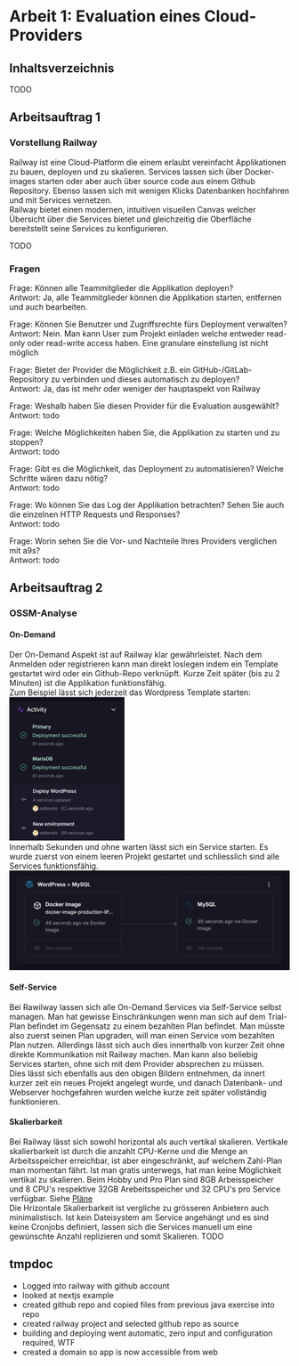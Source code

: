 # Arbeit 1: Evaluation eines Cloud-Providers

## Inhaltsverzeichnis
TODO

## Arbeitsauftrag 1

### Vorstellung Railway
Railway ist eine Cloud-Platform die einem erlaubt vereinfacht Applikationen zu bauen, deployen und zu skalieren. Services lassen sich über Docker-images starten oder aber auch über source code aus einem Github Repository. Ebenso lassen sich mit wenigen Klicks Datenbanken hochfahren und mit Services vernetzen.  
Railway bietet einen modernen, intuitiven visuellen Canvas welcher Übersicht über die Services bietet und gleichzeitig die Oberfläche bereitstellt seine Services zu konfigurieren.

TODO

### Fragen

Frage: Können alle Teammitglieder die Applikation deployen?  
Antwort: Ja, alle Teammitglieder können die Applikation starten, entfernen und auch bearbeiten.

Frage: Können Sie Benutzer und Zugriffsrechte fürs Deployment verwalten?  
Antwort: Nein. Man kann User zum Projekt einladen welche entweder read-only oder read-write access haben.
Eine granulare einstellung ist nicht möglich

Frage: Bietet der Provider die Möglichkeit z.B. ein GitHub-/GitLab-Repository zu verbinden und dieses automatisch zu deployen?  
Antwort: Ja, das ist mehr oder weniger der hauptaspekt von Railway

Frage: Weshalb haben Sie diesen Provider für die Evaluation ausgewählt?  
Antwort: todo


Frage: Welche Möglichkeiten haben Sie, die Applikation zu starten und zu stoppen?  
Antwort: todo


Frage: Gibt es die Möglichkeit, das Deployment zu automatisieren? Welche Schritte wären dazu
nötig?  
Antwort: todo


Frage: Wo können Sie das Log der Applikation betrachten? Sehen Sie auch die einzelnen HTTP
Requests und Responses?  
Antwort: todo

Frage: Worin sehen Sie die Vor- und Nachteile Ihres Providers verglichen mit a9s?  
Antwort: todo


## Arbeitsauftrag 2
### OSSM-Analyse
#### On-Demand
Der On-Demand Aspekt ist auf Railway klar gewährleistet. Nach dem Anmelden oder registrieren kann man direkt loslegen indem ein Template gestartet wird oder ein Github-Repo verknüpft. Kurze Zeit später (bis zu 2 Minuten) ist die Applikation funktionsfähig.  
Zum Beispiel lässt sich jederzeit das Wordpress Template starten:  
![image](images/wordpress-lauch-activity.png)  
Innerhalb Sekunden und ohne warten lässt sich ein Service starten. Es wurde zuerst von einem leeren Projekt gestartet und schliesslich sind alle Services funktionsfähig.  
![image](images/wordpress-instances-launched.png)  

#### Self-Service
Bei Rawilway lassen sich alle On-Demand Services via Self-Service selbst managen. Man hat gewisse Einschränkungen wenn man sich auf dem Trial-Plan befindet im Gegensatz zu einem bezahlten Plan befindet. Man müsste also zuerst seinen Plan upgraden, will man einen Service vom bezahlten Plan nutzen. Allerdings lässt sich auch dies innerthalb von kurzer Zeit ohne direkte Kommunikation mit Railway machen. Man kann also beliebig Services starten, ohne sich mit dem Provider absprechen zu müssen.  
Dies lässt sich ebenfalls aus den obigen Bildern entnehmen, da innert kurzer zeit ein neues Projekt angelegt wurde, und danach Datenbank- und Webserver hochgefahren wurden welche kurze zeit später vollständig funktionieren.

#### Skalierbarkeit
Bei Railway lässt sich sowohl horizontal als auch vertikal skalieren. Vertikale skalierbarkeit ist durch die anzahlt CPU-Kerne und die Menge an Arbeitsspeicher erreichbar, ist aber eingeschränkt, auf welchem Zahl-Plan man momentan fährt. Ist man gratis unterwegs, hat man keine Möglichkeit vertikal zu skalieren. Beim Hobby und Pro Plan sind 8GB Arbeisspeicher und 8 CPU's respektive 32GB Arebeitsspeicher und 32 CPU's pro Service verfügbar.
Siehe [Pläne](https://railway.com/workspace/plans)  
Die Hrizontale Skalierbarkeit ist vergliche zu grösseren Anbietern auch minimalistisch. Ist kein Dateisystem am Service angehängt und es sind keine Cronjobs definiert, lassen sich die Services manuell um eine gewünschte Anzahl replizieren und somit Skalieren. 
TODO


## tmpdoc

- Logged into railway with github account
- looked at nextjs example
- created github repo and copied files from previous java exercise into repo
- created railway project and selected github repo as source
- building and deploying went automatic, zero input and configuration required, WTF
- created a domain so app is now accessible from web

